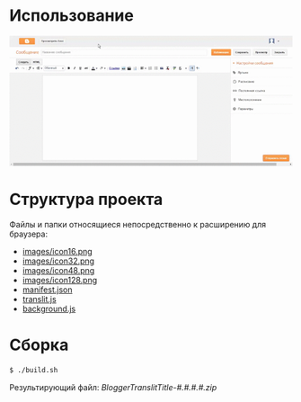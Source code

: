 # Использование

![Blogger Translit Title](screenshots/BloggerTranslitTitle.gif)

# Структура проекта

Файлы и папки относящиеся непосредственно к расширению для браузера:

- [images/icon16.png](images/icon16.png)
- [images/icon32.png](images/icon16.png)
- [images/icon48.png](images/icon48.png)
- [images/icon128.png](images/icon128.png)
- [manifest.json](manifest.json)
- [translit.js](translit.js)
- [background.js](background.js)

# Сборка

```bash
$ ./build.sh
```

Результирующий файл: *BloggerTranslitTitle-#.#.#.#.zip*
